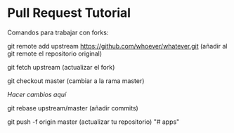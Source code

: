 # Pull Request Tutorial

Comandos para trabajar con forks:


git remote add upstream https://github.com/whoever/whatever.git  (añadir al git remote el repositorio original)

git fetch upstream (actualizar el fork)

git checkout master (cambiar a la rama master)

*Hacer cambios aquí*

git rebase upstream/master (añadir commits)

git push -f origin master  (actualizar tu repositorio)
"# apps" 
